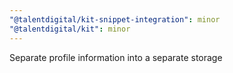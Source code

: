 ```yaml
---
"@talentdigital/kit-snippet-integration": minor
"@talentdigital/kit": minor
---
```


Separate profile information into a separate storage
